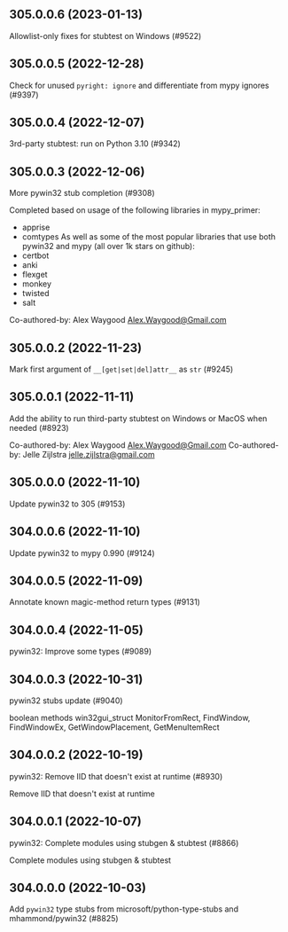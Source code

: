 ## 305.0.0.6 (2023-01-13)

Allowlist-only fixes for stubtest on Windows (#9522)

## 305.0.0.5 (2022-12-28)

Check for unused `pyright: ignore` and differentiate from mypy ignores (#9397)

## 305.0.0.4 (2022-12-07)

3rd-party stubtest: run on Python 3.10 (#9342)

## 305.0.0.3 (2022-12-06)

More pywin32 stub completion (#9308)

Completed based on usage of the following libraries in mypy_primer:
- apprise
- comtypes
As well as some of the most popular libraries that use both pywin32 and mypy (all over 1k stars on github):
- certbot
- anki
- flexget
- monkey
- twisted
- salt

Co-authored-by: Alex Waygood <Alex.Waygood@Gmail.com>

## 305.0.0.2 (2022-11-23)

Mark first argument of `__[get|set|del]attr__` as `str` (#9245)

## 305.0.0.1 (2022-11-11)

Add the ability to run third-party stubtest on Windows or MacOS when needed (#8923)

Co-authored-by: Alex Waygood <Alex.Waygood@Gmail.com>
Co-authored-by: Jelle Zijlstra <jelle.zijlstra@gmail.com>

## 305.0.0.0 (2022-11-10)

Update pywin32 to 305 (#9153)

## 304.0.0.6 (2022-11-10)

Update pywin32 to mypy 0.990 (#9124)

## 304.0.0.5 (2022-11-09)

Annotate known magic-method return types (#9131)

## 304.0.0.4 (2022-11-05)

pywin32: Improve some types (#9089)

## 304.0.0.3 (2022-10-31)

pywin32 stubs update (#9040)

boolean methods
win32gui_struct
MonitorFromRect, FindWindow, FindWindowEx, GetWindowPlacement, GetMenuItemRect

## 304.0.0.2 (2022-10-19)

pywin32: Remove IID that doesn't exist at runtime (#8930)

Remove IID that doesn't exist at runtime

## 304.0.0.1 (2022-10-07)

pywin32: Complete modules using stubgen & stubtest (#8866)

Complete modules using stubgen & stubtest

## 304.0.0.0 (2022-10-03)

Add `pywin32` type stubs from microsoft/python-type-stubs and mhammond/pywin32  (#8825)

